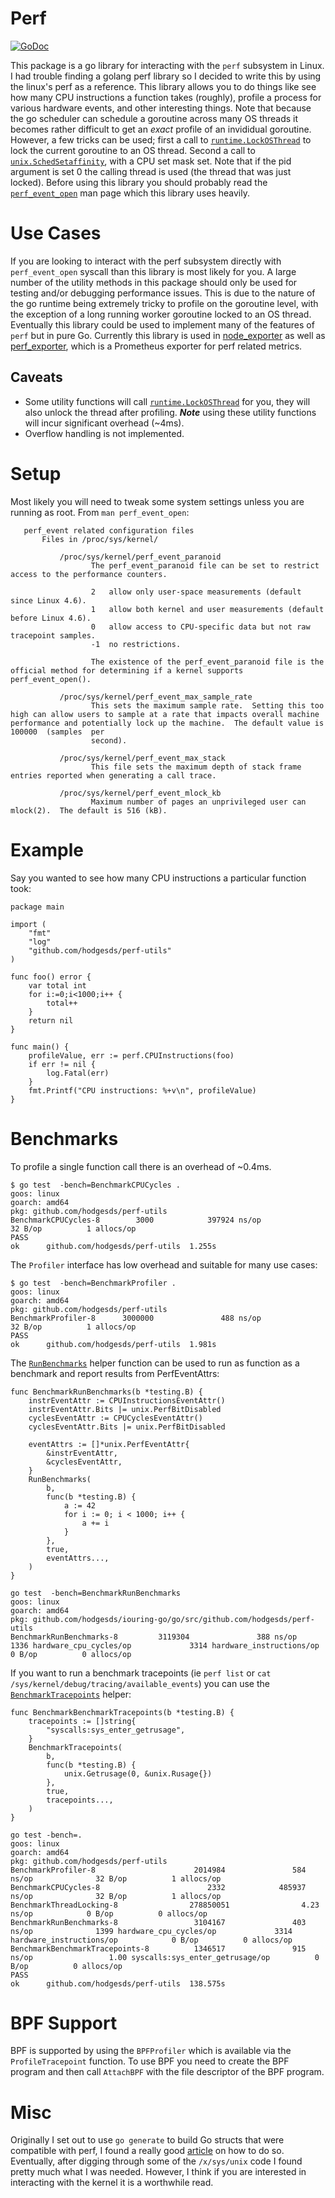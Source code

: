 # Perf
[![GoDoc](https://godoc.org/github.com/hodgesds/perf-utils?status.svg)](https://godoc.org/github.com/hodgesds/perf-utils)

This package is a go library for interacting with the `perf` subsystem in
Linux. I had trouble finding a golang perf library so I decided to write this
by using the linux's perf as a reference. This library allows you to do things
like see how many CPU instructions a function takes (roughly), profile a
process for various hardware events, and other interesting things. Note that
because the go scheduler can schedule a goroutine across many OS threads it
becomes rather difficult to get an _exact_ profile of an invididual goroutine.
However, a few tricks can be used; first a call to
[`runtime.LockOSThread`](https://golang.org/pkg/runtime/#LockOSThread) to lock
the current goroutine to an OS thread. Second a call to
[`unix.SchedSetaffinity`](https://godoc.org/golang.org/x/sys/unix#SchedSetaffinity),
with a CPU set mask set. Note that if the pid argument is set 0 the calling
thread is used (the thread that was just locked). Before using this library you
should probably read the
[`perf_event_open`](http://www.man7.org/linux/man-pages/man2/perf_event_open.2.html)
man page which this library uses heavily.

# Use Cases
If you are looking to interact with the perf subsystem directly with
`perf_event_open` syscall than this library is most likely for you. A large
number of the utility methods in this package should only be used for testing
and/or debugging performance issues. This is due to the nature of the go
runtime being extremely tricky to profile on the goroutine level, with the
exception of a long running worker goroutine locked to an OS thread. Eventually
this library could be used to implement many of the features of `perf` but in
pure Go. Currently this library is used in
[node_exporter](https://github.com/prometheus/node_exporter) as well as
[perf_exporter](https://github.com/hodgesds/perf_exporter), which is a
Prometheus exporter for perf related metrics.

## Caveats
* Some utility functions will call
  [`runtime.LockOSThread`](https://golang.org/pkg/runtime/#LockOSThread) for
  you, they will also unlock the thread after profiling. ***Note*** using these
  utility functions will incur significant overhead (~4ms).
* Overflow handling is not implemented.

# Setup
Most likely you will need to tweak some system settings unless you are running
as root. From `man perf_event_open`:

```
   perf_event related configuration files
       Files in /proc/sys/kernel/

           /proc/sys/kernel/perf_event_paranoid
                  The perf_event_paranoid file can be set to restrict access to the performance counters.

                  2   allow only user-space measurements (default since Linux 4.6).
                  1   allow both kernel and user measurements (default before Linux 4.6).
                  0   allow access to CPU-specific data but not raw tracepoint samples.
                  -1  no restrictions.

                  The existence of the perf_event_paranoid file is the official method for determining if a kernel supports perf_event_open().

           /proc/sys/kernel/perf_event_max_sample_rate
                  This sets the maximum sample rate.  Setting this too high can allow users to sample at a rate that impacts overall machine performance and potentially lock up the machine.  The default value is 100000  (samples  per
                  second).

           /proc/sys/kernel/perf_event_max_stack
                  This file sets the maximum depth of stack frame entries reported when generating a call trace.

           /proc/sys/kernel/perf_event_mlock_kb
                  Maximum number of pages an unprivileged user can mlock(2).  The default is 516 (kB).

```

# Example
Say you wanted to see how many CPU instructions a particular function took:

```
package main

import (
	"fmt"
	"log"
	"github.com/hodgesds/perf-utils"
)

func foo() error {
	var total int
	for i:=0;i<1000;i++ {
		total++
	}
	return nil
}

func main() {
	profileValue, err := perf.CPUInstructions(foo)
	if err != nil {
		log.Fatal(err)
	}
	fmt.Printf("CPU instructions: %+v\n", profileValue)
}
```

# Benchmarks
To profile a single function call there is an overhead of ~0.4ms.

```
$ go test  -bench=BenchmarkCPUCycles .
goos: linux
goarch: amd64
pkg: github.com/hodgesds/perf-utils
BenchmarkCPUCycles-8        3000            397924 ns/op              32 B/op          1 allocs/op
PASS
ok      github.com/hodgesds/perf-utils  1.255s
```

The `Profiler` interface has low overhead and suitable for many use cases:

```
$ go test  -bench=BenchmarkProfiler .
goos: linux
goarch: amd64
pkg: github.com/hodgesds/perf-utils
BenchmarkProfiler-8      3000000               488 ns/op              32 B/op          1 allocs/op
PASS
ok      github.com/hodgesds/perf-utils  1.981s
```

The
[`RunBenchmarks`](https://godoc.org/github.com/hodgesds/perf-utils#RunBenchmarks)
helper function can be used to run as function as a benchmark and report
results from PerfEventAttrs:

```
func BenchmarkRunBenchmarks(b *testing.B) {
	instrEventAttr := CPUInstructionsEventAttr()
	instrEventAttr.Bits |= unix.PerfBitDisabled
	cyclesEventAttr := CPUCyclesEventAttr()
	cyclesEventAttr.Bits |= unix.PerfBitDisabled

	eventAttrs := []*unix.PerfEventAttr{
		&instrEventAttr,
		&cyclesEventAttr,
	}
	RunBenchmarks(
		b,
		func(b *testing.B) {
			a := 42
			for i := 0; i < 1000; i++ {
				a += i
			}
		},
		true,
		eventAttrs...,
	)
}

go test  -bench=BenchmarkRunBenchmarks
goos: linux
goarch: amd64
pkg: github.com/hodgesds/iouring-go/go/src/github.com/hodgesds/perf-utils
BenchmarkRunBenchmarks-8         3119304               388 ns/op              1336 hardware_cpu_cycles/op             3314 hardware_instructions/op            0 B/op          0 allocs/op
```

If you want to run a benchmark tracepoints (ie `perf list` or `cat
/sys/kernel/debug/tracing/available_events`) you can use the
[`BenchmarkTracepoints`](https://godoc.org/github.com/hodgesds/perf-utils#BenchmarkTracepoints)
helper:
```
func BenchmarkBenchmarkTracepoints(b *testing.B) {
	tracepoints := []string{
		"syscalls:sys_enter_getrusage",
	}
	BenchmarkTracepoints(
		b,
		func(b *testing.B) {
			unix.Getrusage(0, &unix.Rusage{})
		},
		true,
		tracepoints...,
	)
}

go test -bench=.
goos: linux
goarch: amd64
pkg: github.com/hodgesds/perf-utils
BenchmarkProfiler-8                      2014984               584 ns/op              32 B/op          1 allocs/op
BenchmarkCPUCycles-8                        2332            485937 ns/op              32 B/op          1 allocs/op
BenchmarkThreadLocking-8                278850051                4.23 ns/op            0 B/op          0 allocs/op
BenchmarkRunBenchmarks-8                 3104167               403 ns/op              1399 hardware_cpu_cycles/op             3314 hardware_instructions/op            0 B/op          0 allocs/op
BenchmarkBenchmarkTracepoints-8          1346517               915 ns/op                 1.00 syscalls:sys_enter_getrusage/op          0 B/op          0 allocs/op
PASS
ok      github.com/hodgesds/perf-utils  138.575s
```

# BPF Support
BPF is supported by using the `BPFProfiler` which is available via the
`ProfileTracepoint` function. To use BPF you need to create the BPF program and
then call `AttachBPF` with the file descriptor of the BPF program.

# Misc
Originally I set out to use `go generate` to build Go structs that were
compatible with perf, I found a really good
[article](https://utcc.utoronto.ca/~cks/space/blog/programming/GoCGoCompatibleStructs)
on how to do so. Eventually, after digging through some of the `/x/sys/unix`
code I found pretty much what I was needed. However, I think if you are
interested in interacting with the kernel it is a worthwhile read.
